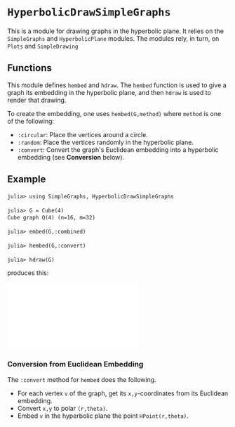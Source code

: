 # `HyperbolicDrawSimpleGraphs`

This is a module for drawing graphs in the hyperbolic plane. It relies
on the `SimpleGraphs` and `HyperbolicPlane` modules. The modules rely,
in turn, on `Plots` and `SimpleDrawing`

## Functions

This module defines `hembed` and `hdraw`. The `hembed` function is used to
give a graph its embedding in the hyperbolic plane, and then `hdraw` is used
to render that drawing.

To create the embedding, one uses `hembed(G,method)` where `method` is
one of the following:
+ `:circular`: Place the vertices around a circle.
+ `:random`: Place the vertices randomly in the hyperbolic plane.
+ `:convert`: Convert the graph's Euclidean embedding into a
hyperbolic embedding (see **Conversion** below).

## Example

```
julia> using SimpleGraphs, HyperbolicDrawSimpleGraphs

julia> G = Cube(4)
Cube graph Q(4) (n=16, m=32)

julia> embed(G,:combined)

julia> hembed(G,:convert)

julia> hdraw(G)
```
produces this:

![](hyper-4-cube.pdf)

### Conversion from Euclidean Embedding 

The `:convert` method for `hembed` does the following.
+ For each vertex `v` of the graph, get its `x,y`-coordinates from
its Euclidean embedding.
+ Convert `x,y` to polar `(r,theta)`.
+ Embed `v` in the hyperbolic plane the point `HPoint(r,theta)`.
